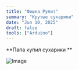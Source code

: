 ```yaml
---
title: "Фишка Рулит"
summary: "Крутые сухарики"
date: "Jun 10, 2025"
draft: false
tools: ["Arduino"]
---
```


**Папа купил сухарики **

![Image](/assets/blog/uploaded_image_14A5AEE3.jpg)